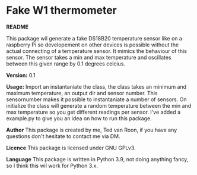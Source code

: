 # Fake W1 thermometer

**README**

This package wil generate a fake DS18B20 temperature sensor like on a raspberry Pi so developement on other devices is possible without the actual connecting of a temperature sensor. It mimics the behaviour of this sensor. The sensor takes a min and max temperature and oscillates between this given range by 0.1 degrees celcius.

**Version:**
0.1

**Usage:**
Import an instantaniate the class, the class takes an minimum and maximum temperature, an output dir and sensor number. This sensornumber makes it possible to instantaniate a number of sensors. On initialize the class will generate a random temperature between the min and max temperature so you get different readings per sensor. I've added a example.py to give you an idea on how to run this package.

**Author**
This package is created by me, Ted van Roon, if you have any questions don't hesitate to contact me via DM.

**Licence**
This package is licensed under GNU GPLv3.

**Language**
This package is written in Python 3.9, not doing anything fancy, so I think this wil work for Python 3.x.